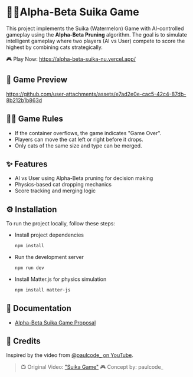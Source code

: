 # 🧠🐱Alpha-Beta Suika Game

This project implements the Suika (Watermelon) Game with AI-controlled gameplay using the **Alpha-Beta Pruning** algorithm. The goal is to simulate intelligent gameplay where two players (AI vs User) compete to score the highest by combining cats strategically.

🎮 Play Now: https://alpha-beta-suika-nu.vercel.app/

## 📸 Game Preview
https://github.com/user-attachments/assets/e7ad2e0e-cac5-42c4-87db-8b212b1b863d

## 👮‍♀️ Game Rules
- If the container overflows, the game indicates "Game Over". 
- Players can move the cat left or right before it drops. 
- Only cats of the same size and type can be merged.

## ✨ Features
* AI vs User using Alpha-Beta pruning for decision making
* Physics-based cat dropping mechanics
* Score tracking and merging logic

## ⚙ Installation
To run the project locally, follow these steps:
- Install project dependencies
  ```bash
  npm install

- Run the development server
  ```bash
  npm run dev

- Install Matter.js for physics simulation
  ```bash
  npm install matter-js

## 📒 Documentation
- [Alpha-Beta Suika Game Proposal](URL "https://docs.google.com/document/d/1ST9AGr_z_gw4QZL_lqYdc-e-aF83KN532eeTLt9gvcc/edit?usp=sharing")

## 🙌 Credits

Inspired by the video from [@paulcode\_ on YouTube](https://www.youtube.com/watch?v=l9y8A3aMYyA).

> 📺 Original Video: ["Suika Game"](https://www.youtube.com/watch?v=l9y8A3aMYyA)
> 🎮 Concept by: paulcode\_
